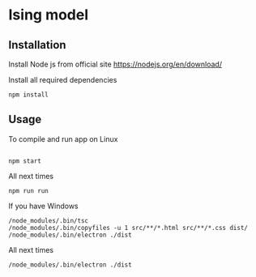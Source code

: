 # Іsing model

## Installation

Install Node js from official site https://nodejs.org/en/download/

  

Install all required dependencies

```
npm install
```

## Usage
To compile and run app on Linux
```

npm start
```
All next times
```
npm run run
```
If you have Windows
```
/node_modules/.bin/tsc
/node_modules/.bin/copyfiles -u 1 src/**/*.html src/**/*.css dist/
/node_modules/.bin/electron ./dist
```
All next times
```
/node_modules/.bin/electron ./dist
```